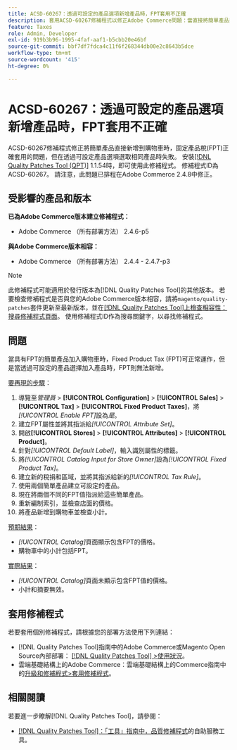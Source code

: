 ```yaml
---
title: ACSD-60267：透過可設定的產品選項新增產品時，FPT套用不正確
description: 套用ACSD-60267修補程式以修正Adobe Commerce問題：當直接將簡單產品新增至購物車時，已修正產品稅(FPT)會正確套用，但透過可設定產品選項選取相同產品時失敗。
feature: Taxes
role: Admin, Developer
exl-id: 919b3b96-1995-4faf-aaf1-b5cbb20e46bf
source-git-commit: bbf7df7fdca4c11f6f268344db00e2c8643b5dce
workflow-type: tm+mt
source-wordcount: '415'
ht-degree: 0%

---
```


# ACSD-60267：透過可設定的產品選項新增產品時，FPT套用不正確

ACSD-60267修補程式修正將簡單產品直接新增到購物車時，固定產品稅(FPT)正確套用的問題，但在透過可設定產品選項選取相同產品時失敗。 安裝[[!DNL Quality Patches Tool (QPT)]](https://experienceleague.adobe.com/docs/commerce-operations/tools/quality-patches-tool/usage.html) 1.1.54時，即可使用此修補程式。 修補程式ID為ACSD-60267。 請注意，此問題已排程在Adobe Commerce 2.4.8中修正。

## 受影響的產品和版本

**已為Adobe Commerce版本建立修補程式：**

* Adobe Commerce （所有部署方法） 2.4.6-p5

**與Adobe Commerce版本相容：**

* Adobe Commerce （所有部署方法） 2.4.4 - 2.4.7-p3

>[!NOTE]
>
>此修補程式可能適用於發行版本為[!DNL Quality Patches Tool]的其他版本。 若要檢查修補程式是否與您的Adobe Commerce版本相容，請將`magento/quality-patches`套件更新至最新版本，並在[[!DNL Quality Patches Tool]上檢查相容性：搜尋修補程式頁面](https://experienceleague.adobe.com/tools/commerce-quality-patches/index.html)。 使用修補程式ID作為搜尋關鍵字，以尋找修補程式。

## 問題

當具有FPT的簡單產品加入購物車時，Fixed Product Tax (FPT)可正常運作，但是當透過可設定的產品選擇加入產品時，FPT則無法新增。

<u>要再現的步驟</u>：

1. 導覽至&#x200B;*管理員* > **[!UICONTROL Configuration]** > **[!UICONTROL Sales]** > **[!UICONTROL Tax]** > **[!UICONTROL Fixed Product Taxes]**，將&#x200B;*[!UICONTROL Enable FPT]*&#x200B;設為&#x200B;*是*。
1. 建立FPT屬性並將其指派給&#x200B;*[!UICONTROL Attribute Set]*。
1. 開啟&#x200B;**[!UICONTROL Stores]** > **[!UICONTROL Attributes]** > **[!UICONTROL Product]**。
1. 針對&#x200B;*[!UICONTROL Default Label]*，輸入識別屬性的標籤。
1. 將&#x200B;*[!UICONTROL Catalog Input for Store Owner]*&#x200B;設為&#x200B;*[!UICONTROL Fixed Product Tax]*。
1. 建立新的稅捐和區域，並將其指派給新的&#x200B;*[!UICONTROL Tax Rule]*。
1. 使用兩個簡單產品建立可設定的產品。
1. 現在將兩個不同的FPT值指派給這些簡單產品。
1. 重新編制索引，並檢查店面的價格。
1. 將產品新增到購物車並檢查小計。

<u>預期結果</u>：

* *[!UICONTROL Catalog]*&#x200B;頁面顯示包含FPT的價格。
* 購物車中的小計包括FPT。

<u>實際結果</u>：

* *[!UICONTROL Catalog]*&#x200B;頁面未顯示包含FPT值的價格。
* 小計和摘要無效。

## 套用修補程式

若要套用個別修補程式，請根據您的部署方法使用下列連結：

* [!DNL Quality Patches Tool]指南中的Adobe Commerce或Magento Open Source內部部署： [[!DNL Quality Patches Tool] >使用狀況](/help/tools/quality-patches-tool/usage.md)。
* 雲端基礎結構上的Adobe Commerce：雲端基礎結構上的Commerce指南中的[升級和修補程式>套用修補程式](https://experienceleague.adobe.com/docs/commerce-cloud-service/user-guide/develop/upgrade/apply-patches.html)。

## 相關閱讀

若要進一步瞭解[!DNL Quality Patches Tool]，請參閱：

* [[!DNL Quality Patches Tool]：「工具」指南中，品質修補程式](/help/tools/quality-patches-tool/quality-patches-tool-to-self-serve-quality-patches.md)的自助服務工具。
